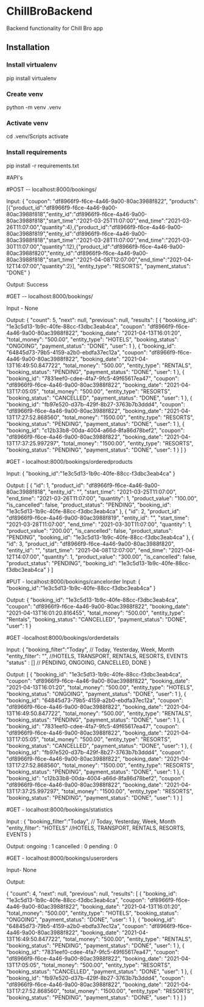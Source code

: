 # ChillBroBackend
Backend functionality for Chill Bro app

## Installation

### Install virtualenv
pip install virtualenv

### Create venv
python -m venv .venv

### Activate venv
cd .venv/Scripts
activate

### Install requirements
pip install -r requirements.txt



#API's 


#POST -- localhost:8000/bookings/

Input:
{
            "coupon": "df8966f9-f6ce-4a46-9a00-80ac3988f822",
            "products":[{"product_id":"df8966f9-f6ce-4a46-9a00-80ac3988f818","entity_id":"df8966f9-f6ce-4a46-9a00-80ac3988f818","start_time":"2021-03-25T11:07:00","end_time":"2021-03-26T11:07:00","quantity":4},{"product_id":"df8966f9-f6ce-4a46-9a00-80ac3988f819","entity_id":"df8966f9-f6ce-4a46-9a00-80ac3988f818","start_time":"2021-03-28T11:07:00","end_time":"2021-03-30T11:07:00","quantity":12},{"product_id":"df8966f9-f6ce-4a46-9a00-80ac3988f820","entity_id":"df8966f9-f6ce-4a46-9a00-80ac3988f818","start_time":"2021-04-08T12:07:00","end_time":"2021-04-12T14:07:00","quantity":2}],
            "entity_type": "RESORTS",
            "payment_status": "DONE"
}

Output: 
Success

#GET -- localhost:8000/bookings/

Input - None

Output:
{
    "count": 5,
    "next": null,
    "previous": null,
    "results": [
        {
            "booking_id": "1e3c5d13-1b9c-40fe-88cc-f3dbc3eab4ca",
            "coupon": "df8966f9-f6ce-4a46-9a00-80ac3988f822",
            "booking_date": "2021-04-13T16:01:20",
            "total_money": "500.00",
            "entity_type": "HOTELS",
            "booking_status": "ONGOING",
            "payment_status": "DONE",
            "user": 1
        },
        {
            "booking_id": "64845d73-79b5-4159-a2b0-ebdfa37ec12a",
            "coupon": "df8966f9-f6ce-4a46-9a00-80ac3988f822",
            "booking_date": "2021-04-13T16:49:50.847722",
            "total_money": "500.00",
            "entity_type": "RENTALS",
            "booking_status": "PENDING",
            "payment_status": "DONE",
            "user": 1
        },
        {
            "booking_id": "7831eef0-cdee-4fa7-9fc5-49f65617ea47",
            "coupon": "df8966f9-f6ce-4a46-9a00-80ac3988f822",
            "booking_date": "2021-04-13T17:05:05",
            "total_money": "500.00",
            "entity_type": "RESORTS",
            "booking_status": "CANCELLED",
            "payment_status": "DONE",
            "user": 1
        },
        {
            "booking_id": "fb97e520-d37b-429f-8b27-3763b7b3ddd4",
            "coupon": "df8966f9-f6ce-4a46-9a00-80ac3988f822",
            "booking_date": "2021-04-13T17:27:52.868560",
            "total_money": "1500.00",
            "entity_type": "RESORTS",
            "booking_status": "PENDING",
            "payment_status": "DONE",
            "user": 1
        },
        {
            "booking_id": "c12b33b8-00da-4004-a66d-8fa86d78bef2",
            "coupon": "df8966f9-f6ce-4a46-9a00-80ac3988f822",
            "booking_date": "2021-04-13T17:37:25.997297",
            "total_money": "1500.00",
            "entity_type": "RESORTS",
            "booking_status": "PENDING",
            "payment_status": "DONE",
            "user": 1
        }
    ]
}




#GET - localhost:8000/bookings/orderedproducts

Input: 
{
    "booking_id":"1e3c5d13-1b9c-40fe-88cc-f3dbc3eab4ca"
}

Output:
[
    {
        "id": 1,
        "product_id": "df8966f9-f6ce-4a46-9a00-80ac3988f818",
        "entity_id": "",
        "start_time": "2021-03-25T11:07:00",
        "end_time": "2021-03-26T11:07:00",
        "quantity": 1,
        "product_value": "100.00",
        "is_cancelled": false,
        "product_status": "PENDING",
        "booking_id": "1e3c5d13-1b9c-40fe-88cc-f3dbc3eab4ca"
    },
    {
        "id": 2,
        "product_id": "df8966f9-f6ce-4a46-9a00-80ac3988f819",
        "entity_id": "",
        "start_time": "2021-03-28T11:07:00",
        "end_time": "2021-03-30T11:07:00",
        "quantity": 1,
        "product_value": "200.00",
        "is_cancelled": false,
        "product_status": "PENDING",
        "booking_id": "1e3c5d13-1b9c-40fe-88cc-f3dbc3eab4ca"
    },
    {
        "id": 3,
        "product_id": "df8966f9-f6ce-4a46-9a00-80ac3988f820",
        "entity_id": "",
        "start_time": "2021-04-08T12:07:00",
        "end_time": "2021-04-12T14:07:00",
        "quantity": 1,
        "product_value": "300.00",
        "is_cancelled": false,
        "product_status": "PENDING",
        "booking_id": "1e3c5d13-1b9c-40fe-88cc-f3dbc3eab4ca"
    }
]


#PUT - localhost:8000/bookings/cancelorder
Input:
{
    "booking_id":"1e3c5d13-1b9c-40fe-88cc-f3dbc3eab4ca"
}

Output:
{
    "booking_id": "1e3c5d13-1b9c-40fe-88cc-f3dbc3eab4ca",
    "coupon": "df8966f9-f6ce-4a46-9a00-80ac3988f822",
    "booking_date": "2021-04-13T16:01:20.816455",
    "total_money": "500.00",
    "entity_type": "Rentals",
    "booking_status": "CANCELLED",
    "payment_status": "DONE",
    "user": 1
}


#GET -localhost:8000/bookings/orderdetails

Input:
{
    "booking_filter":"Today", // Today, Yesterday, Week, Month
    "entity_filter": "",      //HOTELS, TRANSPORT, RENTALS, RESORTS, EVENTS
    "status" : []             // PENDING, ONGOING, CANCELLED, DONE
}


Output:
[
    {
        "booking_id": "1e3c5d13-1b9c-40fe-88cc-f3dbc3eab4ca",
        "coupon": "df8966f9-f6ce-4a46-9a00-80ac3988f822",
        "booking_date": "2021-04-13T16:01:20",
        "total_money": "500.00",
        "entity_type": "HOTELS",
        "booking_status": "ONGOING",
        "payment_status": "DONE",
        "user": 1
    },
    {
        "booking_id": "64845d73-79b5-4159-a2b0-ebdfa37ec12a",
        "coupon": "df8966f9-f6ce-4a46-9a00-80ac3988f822",
        "booking_date": "2021-04-13T16:49:50.847722",
        "total_money": "500.00",
        "entity_type": "RENTALS",
        "booking_status": "PENDING",
        "payment_status": "DONE",
        "user": 1
    },
    {
        "booking_id": "7831eef0-cdee-4fa7-9fc5-49f65617ea47",
        "coupon": "df8966f9-f6ce-4a46-9a00-80ac3988f822",
        "booking_date": "2021-04-13T17:05:05",
        "total_money": "500.00",
        "entity_type": "RESORTS",
        "booking_status": "CANCELLED",
        "payment_status": "DONE",
        "user": 1
    },
    {
        "booking_id": "fb97e520-d37b-429f-8b27-3763b7b3ddd4",
        "coupon": "df8966f9-f6ce-4a46-9a00-80ac3988f822",
        "booking_date": "2021-04-13T17:27:52.868560",
        "total_money": "1500.00",
        "entity_type": "RESORTS",
        "booking_status": "PENDING",
        "payment_status": "DONE",
        "user": 1
    },
    {
        "booking_id": "c12b33b8-00da-4004-a66d-8fa86d78bef2",
        "coupon": "df8966f9-f6ce-4a46-9a00-80ac3988f822",
        "booking_date": "2021-04-13T17:37:25.997297",
        "total_money": "1500.00",
        "entity_type": "RESORTS",
        "booking_status": "PENDING",
        "payment_status": "DONE",
        "user": 1
    }
]



#GET - localhost:8000/bookings/statistics

Input :
{
    "booking_filter":"Today", // Today, Yesterday, Week, Month
    "entity_filter": "HOTELS" //HOTELS, TRANSPORT, RENTALS, RESORTS, EVENTS
}

Output:
ongoing : 1
cancelled : 0
pending : 0


#GET - localhost:8000/bookings/userorders

Input- None

Output:

{
    "count": 4,
    "next": null,
    "previous": null,
    "results": [
        {
            "booking_id": "1e3c5d13-1b9c-40fe-88cc-f3dbc3eab4ca",
            "coupon": "df8966f9-f6ce-4a46-9a00-80ac3988f822",
            "booking_date": "2021-04-13T16:01:20",
            "total_money": "500.00",
            "entity_type": "HOTELS",
            "booking_status": "ONGOING",
            "payment_status": "DONE",
            "user": 1
        },
        {
            "booking_id": "64845d73-79b5-4159-a2b0-ebdfa37ec12a",
            "coupon": "df8966f9-f6ce-4a46-9a00-80ac3988f822",
            "booking_date": "2021-04-13T16:49:50.847722",
            "total_money": "500.00",
            "entity_type": "RENTALS",
            "booking_status": "PENDING",
            "payment_status": "DONE",
            "user": 1
        },
        {
            "booking_id": "7831eef0-cdee-4fa7-9fc5-49f65617ea47",
            "coupon": "df8966f9-f6ce-4a46-9a00-80ac3988f822",
            "booking_date": "2021-04-13T17:05:05",
            "total_money": "500.00",
            "entity_type": "RESORTS",
            "booking_status": "CANCELLED",
            "payment_status": "DONE",
            "user": 1
        },
        {
            "booking_id": "fb97e520-d37b-429f-8b27-3763b7b3ddd4",
            "coupon": "df8966f9-f6ce-4a46-9a00-80ac3988f822",
            "booking_date": "2021-04-13T17:27:52.868560",
            "total_money": "1500.00",
            "entity_type": "RESORTS",
            "booking_status": "PENDING",
            "payment_status": "DONE",
            "user": 1
        }
    ]
}
